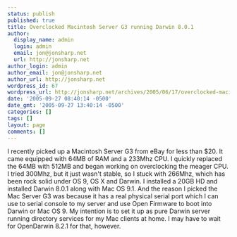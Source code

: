 ```yaml
---
status: publish
published: true
title: Overclocked Macintosh Server G3 running Darwin 8.0.1
author:
  display_name: admin
  login: admin
  email: jon@jonsharp.net
  url: http://jonsharp.net
author_login: admin
author_email: jon@jonsharp.net
author_url: http://jonsharp.net
wordpress_id: 67
wordpress_url: http://jonsharp.net/archives/2005/06/17/overclocked-macintosh-server-g3-running-darwin-801/
date: '2005-09-27 08:40:14 -0500'
date_gmt: '2005-09-27 13:40:14 -0500'
categories: []
tags: []
layout: page
comments: []
---
```

I recently picked up a Macintosh Server G3 from eBay for less than $20.  It came equipped with 64MB of RAM and a 233Mhz CPU.  I quickly replaced the 64MB with 512MB and began working on overclocking the meager CPU.  I tried 300Mhz, but it just wasn't stable, so I stuck with 266Mhz, which has been rock solid under OS 9, OS X and Darwin.  I installed a 20GB HD and installed Darwin 8.0.1 along with Mac OS 9.1.  And the reason I picked the Mac Server G3 was because it has a real physical serial port which I can use to serial console to my server and use Open Firmware to boot into Darwin or Mac OS 9.  My intention is to set it up as pure Darwin server running directory services for my Mac clients at home.  I may have to wait for OpenDarwin 8.2.1 for that, however.

